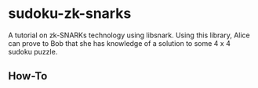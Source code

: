 # sudoku-zk-snarks

A tutorial on zk-SNARKs technology using libsnark. Using this library, 
Alice can prove to Bob that she has knowledge of a solution to 
some 4 x 4 sudoku puzzle.

## How-To


